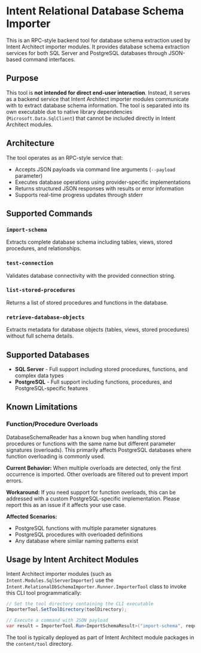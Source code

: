 ﻿# Intent Relational Database Schema Importer

This is an RPC-style backend tool for database schema extraction used by Intent Architect importer modules. It provides database schema extraction services for both SQL Server and PostgreSQL databases through JSON-based command interfaces.

## Purpose

This tool is **not intended for direct end-user interaction**. Instead, it serves as a backend service that Intent Architect importer modules communicate with to extract database schema information. The tool is separated into its own executable due to native library dependencies (`Microsoft.Data.SqlClient`) that cannot be included directly in Intent Architect modules.

## Architecture

The tool operates as an RPC-style service that:
- Accepts JSON payloads via command line arguments (`--payload` parameter)
- Executes database operations using provider-specific implementations
- Returns structured JSON responses with results or error information
- Supports real-time progress updates through stderr

## Supported Commands

### `import-schema`
Extracts complete database schema including tables, views, stored procedures, and relationships.

### `test-connection`
Validates database connectivity with the provided connection string.

### `list-stored-procedures`
Returns a list of stored procedures and functions in the database.

### `retrieve-database-objects`
Extracts metadata for database objects (tables, views, stored procedures) without full schema details.

## Supported Databases

- **SQL Server** - Full support including stored procedures, functions, and complex data types
- **PostgreSQL** - Full support including functions, procedures, and PostgreSQL-specific features

## Known Limitations

### Function/Procedure Overloads
DatabaseSchemaReader has a known bug when handling stored procedures or functions with the same name but different parameter signatures (overloads). This primarily affects PostgreSQL databases where function overloading is commonly used.

**Current Behavior:** When multiple overloads are detected, only the first occurrence is imported. Other overloads are filtered out to prevent import errors.

**Workaround:** If you need support for function overloads, this can be addressed with a custom PostgreSQL-specific implementation. Please report this as an issue if it affects your use case.

**Affected Scenarios:**
- PostgreSQL functions with multiple parameter signatures
- PostgreSQL procedures with overloaded definitions
- Any database where similar naming patterns exist

## Usage by Intent Architect Modules

Intent Architect importer modules (such as `Intent.Modules.SqlServerImporter`) use the `Intent.RelationalDbSchemaImporter.Runner.ImporterTool` class to invoke this CLI tool programmatically:

```csharp
// Set the tool directory containing the CLI executable
ImporterTool.SetToolDirectory(toolDirectory);

// Execute a command with JSON payload
var result = ImporterTool.Run<ImportSchemaResult>("import-schema", requestPayload);
```

The tool is typically deployed as part of Intent Architect module packages in the `content/tool` directory.

